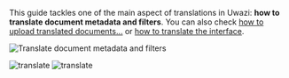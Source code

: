 This guide tackles one of the main aspect of translations in Uwazi: **how to translate document metadata and filters**. You can also check [how to upload translated documents...](https://github.com/huridocs/uwazi/wiki/Upload-translated-documents) or [how to translate the interface](https://github.com/huridocs/uwazi/wiki/Translate-the-interface).

![Translate document metadata and filters](http://huridocs.github.io/uwazi-assets/wiki/screenshots/translate-properties.png)

![translate](http://huridocs.github.io/uwazi-assets/wiki/screenshots/translate-properties-settings.png)
![translate](http://huridocs.github.io/uwazi-assets/wiki/screenshots/translate-properties-inside.png)